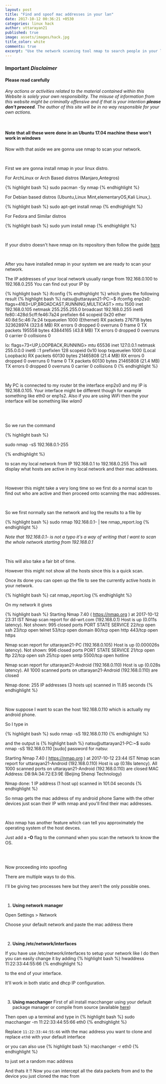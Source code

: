 ```yaml
---
layout: post
title: "Find and spoof mac addresses in your lan"
date: 2017-10-12 00:36:21 +0530
categories: linux hack
author: uttarayan21
published: true
image: assets/images/hack.jpg
title_color: white
comments: true
excerpt: "Use the network scanning tool nmap to search people in your lan and spoof their mac addresses"
---
```


### **Important** _Disclaimer_

#### **Please read carefully**

_Any actions or activities related to the material contained within this Website is solely your own responsibility. The misuse of information from this website might be criminally offensive and if that is your intention **please don't proceed**. The author of this site will be in no way responsible for your own actions._

<br/>

#### Note that all these were done in an Ubuntu 17.04 machine these won't work in windows

Now with that aside we are gonna use nmap to scan your network.

<br/>

First we are gonna install nmap in your linux distro.

For ArchLinux or Arch Based distros (Manjaro,Antegros)


{% highlight bash %}
sudo pacman -Sy nmap
{% endhighlight %}


For Debian based distros (Ubuntu,Linux Mint,elementaryOS,Kali Linux,).


{% highlight bash %}
sudo apt-get install nmap
{% endhighlight %}


For Fedora and Similar distros


{% highlight bash %}
sudo yum install nmap
{% endhighlight %}

<br/>

If your distro doesn't have nmap on its repository then follow the guide [here](https://www.pentestgeek.com/tools/how-to-install-nmap)

<br/>

After you have installed nmap in your system we are ready to scan your network.

The IP addresses of your local network usually range from 192.168.0.100 to 192.168.0.255
You can find out your IP by

{% highlight bash %}
ifconfig
{% endhighlight %}
which gives the following result
{% highlight bash %}
natsu@uttarayan21-PC:~$ ifconfig
enp2s0: flags=4163<UP,BROADCAST,RUNNING,MULTICAST>  mtu 1500
        inet 192.168.0.105  netmask 255.255.255.0  broadcast 192.168.0.255
        inet6 fe80::428d:5cff:fe46:7a24  prefixlen 64  scopeid 0x20<link>
        ether 40:8d:5c:46:7a:24  txqueuelen 1000  (Ethernet)
        RX packets 276718  bytes 323628974 (323.6 MB)
        RX errors 0  dropped 0  overruns 0  frame 0
        TX packets 195558  bytes 43844165 (43.8 MB)
        TX errors 0  dropped 0 overruns 0  carrier 0  collisions 0

lo: flags=73<UP,LOOPBACK,RUNNING>  mtu 65536
        inet 127.0.0.1  netmask 255.0.0.0
        inet6 ::1  prefixlen 128  scopeid 0x10<host>
        loop  txqueuelen 1000  (Local Loopback)
        RX packets 60130  bytes 21465808 (21.4 MB)
        RX errors 0  dropped 0  overruns 0  frame 0
        TX packets 60130  bytes 21465808 (21.4 MB)
        TX errors 0  dropped 0 overruns 0  carrier 0  collisions 0
{% endhighlight %}

<br/>

My PC is connected to my router bt the interface enp2s0 and my IP is 192.168.0.105.
Your interface might be different though for example something like eth0 or enp1s2.
Also if you are using _WiFi_ then the your interface will be something like _wlan0_


<br/>



<br/>

So we run the command

{% highlight bash %}

sudo nmap -sS 192.168.0.1-255

{% endhighlight %}

to scan my local network from IP 192.168.0.1 to 192.168.0.255
This will display what hosts are active in my local network and their mac addresses.

<br/>

However this might take a very long time so we first do a normal scan to find out who are active and then proceed onto scanning the mac addresses.

<br/>

So we first normally san the network and log the results to a file by

{% highlight bash %}
sudo nmap 192.168.0.1- | tee nmap_report.log
{% endhighlight %}

_Note that 192.168.0.1- is not a typo it's a way of writing that I want to scan the whole network starting from 192.168.0.1_

<br/>

This will also take a fair bit of time.

However this might not show all the hosts since this is a quick scan.

Once its done you can open up the file to see the currently active hosts in your network.

{% highlight bash %}
cat nmap_report.log
{% endhighlight %}

On my network it gives

{% highlight bash %}
Starting Nmap 7.40 ( https://nmap.org ) at 2017-10-12 23:31 IST
Nmap scan report for dd-wrt.com (192.168.0.1)
Host is up (0.011s latency).
Not shown: 995 closed ports
PORT    STATE SERVICE
22/tcp  open  ssh
23/tcp  open  telnet
53/tcp  open  domain
80/tcp  open  http
443/tcp open  https

Nmap scan report for uttarayan21-PC (192.168.0.105)
Host is up (0.000026s latency).
Not shown: 996 closed ports
PORT     STATE SERVICE
21/tcp   open  ftp
22/tcp   open  ssh
25/tcp   open  smtp
5500/tcp open  hotline

Nmap scan report for uttarayan21-Android (192.168.0.110)
Host is up (0.028s latency).
All 1000 scanned ports on uttarayan21-Android (192.168.0.110) are closed

Nmap done: 255 IP addresses (3 hosts up) scanned in 11.85 seconds
{% endhighlight %}

<br/>

Now suppose I want to scan the host 192.168.0.110 which is actually my android phone.

So I type in

{% highlight bash %}
sudo nmap -sS 192.168.0.110
{% endhighlight %}

and the output is
{% highlight bash %}
natsu@uttarayan21-PC:~$ sudo nmap -sS 192.168.0.110
[sudo] password for natsu:

Starting Nmap 7.40 ( https://nmap.org ) at 2017-10-12 23:44 IST
Nmap scan report for uttarayan21-Android (192.168.0.110)
Host is up (0.18s latency).
All 1000 scanned ports on uttarayan21-Android (192.168.0.110) are closed
MAC Address: D8:9A:34:72:E3:9E (Beijing Shenqi Technology)

Nmap done: 1 IP address (1 host up) scanned in 101.04 seconds
{% endhighlight %}

So nmap gets the mac address of my android phone
Same with the other devices just scan their IP with nmap and you'll find their mac addresses.

<br/>

Also nmap has another feature which can tell you approximately the operating system of the host devces.

Just add a **-O** flag to the command when you scan the network to know the OS.

<br/>
<br/>

Now proceeding into spoofing

There are multiple ways to do this.

I'll be giving two processes here but they aren't the only possible ones.

<br/>

1. __Using network manager__

Open Settings > Network

Choose your default network and paste the mac address there

<br/>

2. __Using /etc/network/interfaces__

If you have use /etc/network/interfaces to  setup your network like I do then you can easily change it by adding
{% highlight bash %}
hwaddress 11:22:33:44:55:66
{% endhighlight %}

to the end of your interface.


It'll work in both static and dhcp IP configuration.

<br/>

3. __Using macchanger__
First of all install macchanger using your default package manager or compile from source (available [here](https://github.com/alobbs/macchanger.git))

Then open up a terminal and type in
{% highlight bash %}
sudo macchanger -m 11:22:33:44:55:66 eth0
{% endhighlight %}

Replace `11:22:33:44:55:66` with the mac address you want to clone and replace `eth0` with your default interface

or you can also use
{% highlight bash %}
macchanger -r eth0
{% endhighlight %}

to just set a random mac address

And thats it !! Now you can intercept all the data packets from and to the device you just cloned the mac from
